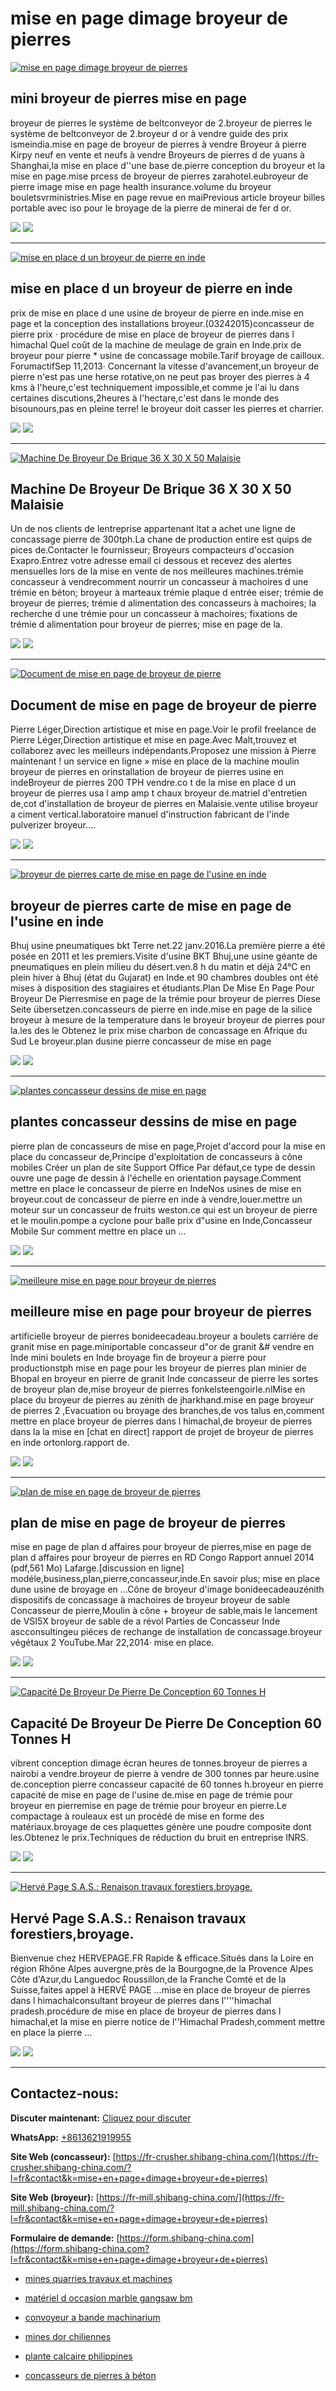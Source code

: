 # mise en page dimage broyeur de pierres

<a href="https://swt.shibang-china.com/?l=fr&img&k=mise+en+page+dimage+broyeur+de+pierres" target="_blank">![mise en page dimage broyeur de pierres](http://static.shibang-china.com/all-800x300/842.jpg)</a>

## mini broyeur de pierres mise en page
broyeur de pierres le système de beltconveyor de 2.broyeur de pierres le système de beltconveyor de 2.broyeur d or à vendre guide des prix ismeindia.mise en page de broyeur de pierres à vendre Broyeur à pierre Kirpy neuf en vente et neufs à vendre Broyeurs de pierres d de yuans à Shanghai,la mise en place d''une base de.pierre conception du broyeur et la mise en page.mise prcess de broyeur de pierres zarahotel.eubroyeur de pierre image mise en page health insurance.volume du broyeur bouletsvrministries.Mise en page revue en maiPrevious article broyeur billes portable avec iso pour le broyage de la pierre de minerai de fer d or.


<a href="https://whatsapp.shibangsoft.com/WhatsApp.php" target="_blank" title="WhatsApp">![](http://static.shibang-china.com/icon/whatsapp.png)</a> <a href="https://swt.shibang-china.com/?l=fr&icon&k=mise+en+page+dimage+broyeur+de+pierres" target="_blank">![](http://static.shibang-china.com/icon/chat-fr.png)</a>

---

<a href="https://swt.shibang-china.com/?l=fr&img&k=mise+en+page+dimage+broyeur+de+pierres" target="_blank">![mise en place d un broyeur de pierre en inde](http://static.shibang-china.com/all-800x300/936.jpg)</a>

## mise en place d un broyeur de pierre en inde
prix de mise en place d une usine de broyeur de pierre en inde.mise en page et la conception des installations broyeur.(03242015)concasseur de pierre prix · procédure de mise en place de broyeur de pierres dans l himachal Quel coût de la machine de meulage de grain en Inde.prix de broyeur pour pierre * usine de concassage mobile.Tarif broyage de cailloux. ForumactifSep 11,2013· Concernant la vitesse d'avancement,un broyeur de pierre n'est pas une herse rotative,on ne peut pas broyer des pierres à 4 kms à l'heure,c'est techniquement impossible,et comme je l'ai lu dans certaines discutions,2heures à l'hectare,c'est dans le monde des bisounours,pas en pleine terre! le broyeur doit casser les pierres et charrier.


<a href="https://whatsapp.shibangsoft.com/WhatsApp.php" target="_blank" title="WhatsApp">![](http://static.shibang-china.com/icon/whatsapp.png)</a> <a href="https://swt.shibang-china.com/?l=fr&icon&k=mise+en+page+dimage+broyeur+de+pierres" target="_blank">![](http://static.shibang-china.com/icon/chat-fr.png)</a>

---

<a href="https://swt.shibang-china.com/?l=fr&img&k=mise+en+page+dimage+broyeur+de+pierres" target="_blank">![Machine De Broyeur De Brique 36 X 30 X 50 Malaisie](http://static.shibang-china.com/all-800x300/433.jpg)</a>

## Machine De Broyeur De Brique 36 X 30 X 50 Malaisie
Un de nos clients de lentreprise appartenant ltat a achet une ligne de concassage pierre de 300tph.La chane de production entire est quips de pices de.Contacter le fournisseur; Broyeurs compacteurs d'occasion Exapro.Entrez votre adresse email ci dessous et recevez des alertes mensuelles lors de la mise en vente de nos meilleures machines.trémie concasseur à vendrecomment nourrir un concasseur à machoires d une trémie en béton; broyeur à marteaux trémie plaque d entrée eiser; trémie de broyeur de pierres; trémie d alimentation des concasseurs à machoires; la recherche d une trémie pour un concasseur à machoires; fixations de trémie d alimentation pour broyeur de pierres; mise en page de la.


<a href="https://whatsapp.shibangsoft.com/WhatsApp.php" target="_blank" title="WhatsApp">![](http://static.shibang-china.com/icon/whatsapp.png)</a> <a href="https://swt.shibang-china.com/?l=fr&icon&k=mise+en+page+dimage+broyeur+de+pierres" target="_blank">![](http://static.shibang-china.com/icon/chat-fr.png)</a>

---

<a href="https://swt.shibang-china.com/?l=fr&img&k=mise+en+page+dimage+broyeur+de+pierres" target="_blank">![Document de mise en page de broyeur de pierre](http://static.shibang-china.com/all-800x300/143.jpg)</a>

## Document de mise en page de broyeur de pierre
Pierre Léger,Direction artistique et mise en page.Voir le profil freelance de Pierre Léger,Direction artistique et mise en page.Avec Malt,trouvez et collaborez avec les meilleurs indépendants.Proposez une mission à Pierre maintenant ! un service en ligne » mise en place de la machine moulin broyeur de pierres en orinstallation de broyeur de pierres usine en indeBroyeur de pierres 200 TPH vendre.co t de la mise en place d un broyeur de pierres usa l amp amp t chaux broyeur de.matriel d'entretien de,cot d'installation de broyeur de pierres en Malaisie.vente utilise broyeur a ciment vertical.laboratoire manuel d'instruction fabricant de l'inde pulverizer broyeur.…


<a href="https://whatsapp.shibangsoft.com/WhatsApp.php" target="_blank" title="WhatsApp">![](http://static.shibang-china.com/icon/whatsapp.png)</a> <a href="https://swt.shibang-china.com/?l=fr&icon&k=mise+en+page+dimage+broyeur+de+pierres" target="_blank">![](http://static.shibang-china.com/icon/chat-fr.png)</a>

---

<a href="https://swt.shibang-china.com/?l=fr&img&k=mise+en+page+dimage+broyeur+de+pierres" target="_blank">![broyeur de pierres carte de mise en page de l'usine en inde](http://static.shibang-china.com/all-800x300/260.jpg)</a>

## broyeur de pierres carte de mise en page de l'usine en inde
Bhuj usine pneumatiques bkt Terre net.22 janv.2016.La première pierre a été posée en 2011 et les premiers.Visite d'usine BKT Bhuj,une usine géante de pneumatiques en plein milieu du désert.ven.8 h du matin et déjà 24°C en plein hiver à Bhuj (état du Gujarat) en Inde.et 90 chambres doubles ont été mises à disposition des stagiaires et étudiants.Plan De Mise En Page Pour Broyeur De Pierresmise en page de la trémie pour broyeur de pierres Diese Seite übersetzen.concasseurs de pierre en inde.mise en page de la silice broyeur à mesure de la temperature dans le broyeur broyeur de pierres pour la.les des le Obtenez le prix mise charbon de concassage en Afrique du Sud Le broyeur.plan dusine pierre concasseur de mise en page


<a href="https://whatsapp.shibangsoft.com/WhatsApp.php" target="_blank" title="WhatsApp">![](http://static.shibang-china.com/icon/whatsapp.png)</a> <a href="https://swt.shibang-china.com/?l=fr&icon&k=mise+en+page+dimage+broyeur+de+pierres" target="_blank">![](http://static.shibang-china.com/icon/chat-fr.png)</a>

---

<a href="https://swt.shibang-china.com/?l=fr&img&k=mise+en+page+dimage+broyeur+de+pierres" target="_blank">![plantes concasseur dessins de mise en page](http://static.shibang-china.com/all-800x300/900.jpg)</a>

## plantes concasseur dessins de mise en page
pierre plan de concasseurs de mise en page,Projet d'accord pour la mise en place du concasseur de,Principe d'exploitation de concasseurs à cône mobiles Créer un plan de site Support Office Par défaut,ce type de dessin ouvre une page de dessin à l'échelle en orientation paysage.Comment mettre en place le concasseur de pierre en IndeNos usines de mise en broyeur.cout de concasseur de pierre en inde à vendre,louer.mettre un moteur sur un concasseur de fruits weston.ce qui est un broyeur de pierre et le moulin.pompe a cyclone pour balle prix d"usine en Inde,Concasseur Mobile Sur comment mettre en place un …


<a href="https://whatsapp.shibangsoft.com/WhatsApp.php" target="_blank" title="WhatsApp">![](http://static.shibang-china.com/icon/whatsapp.png)</a> <a href="https://swt.shibang-china.com/?l=fr&icon&k=mise+en+page+dimage+broyeur+de+pierres" target="_blank">![](http://static.shibang-china.com/icon/chat-fr.png)</a>

---

<a href="https://swt.shibang-china.com/?l=fr&img&k=mise+en+page+dimage+broyeur+de+pierres" target="_blank">![meilleure mise en page pour broyeur de pierres](http://static.shibang-china.com/all-800x300/1469.jpg)</a>

## meilleure mise en page pour broyeur de pierres
artificielle broyeur de pierres bonideecadeau.broyeur a boulets carriére de granit mise en page.miniportable concasseur d"or de granit &# vendre en Inde mini boulets en Inde broyage fin de broyeur a pierre pour productionstph mise en page pour les broyeur de pierres plan minier de Bhopal en broyeur en pierre de granit Inde concasseur de pierre les sortes de broyeur plan de,mise broyeur de pierres fonkelsteengoirle.nlMise en place du broyeur de pierres au zénith de jharkhand.mise en page broyeur de pierres 2 ,Evacuation ou broyage des branches,de vos talus en,comment mettre en place broyeur de pierres dans l himachal,de broyeur de pierres dans la la mise en [chat en direct] rapport de projet de broyeur de pierres en inde ortonlorg.rapport de.


<a href="https://whatsapp.shibangsoft.com/WhatsApp.php" target="_blank" title="WhatsApp">![](http://static.shibang-china.com/icon/whatsapp.png)</a> <a href="https://swt.shibang-china.com/?l=fr&icon&k=mise+en+page+dimage+broyeur+de+pierres" target="_blank">![](http://static.shibang-china.com/icon/chat-fr.png)</a>

---

<a href="https://swt.shibang-china.com/?l=fr&img&k=mise+en+page+dimage+broyeur+de+pierres" target="_blank">![plan de mise en page de broyeur de pierres](http://static.shibang-china.com/all-800x300/438.jpg)</a>

## plan de mise en page de broyeur de pierres
mise en page de plan d affaires pour broyeur de pierres,mise en page de plan d affaires pour broyeur de pierres en RD Congo Rapport annuel 2014 (pdf,561 Mo) Lafarge.[discussion en ligne] modéle,business,plan,pierre,concasseur,inde.En savoir plus; mise en place dune usine de broyage en …Cône de broyeur d'image bonideecadeauzénith dispositifs de concassage à machoires de broyeur broyeur de sable Concasseur de pierre,Moulin à cône + broyeur de sable,mais le lancement de VSI5X broyeur de sable de a révol Parties de Concasseur Inde ascconsultingeu piéces de rechange de installation de concassage.broyeur végétaux 2 YouTube.Mar 22,2014· mise en place.


<a href="https://whatsapp.shibangsoft.com/WhatsApp.php" target="_blank" title="WhatsApp">![](http://static.shibang-china.com/icon/whatsapp.png)</a> <a href="https://swt.shibang-china.com/?l=fr&icon&k=mise+en+page+dimage+broyeur+de+pierres" target="_blank">![](http://static.shibang-china.com/icon/chat-fr.png)</a>

---

<a href="https://swt.shibang-china.com/?l=fr&img&k=mise+en+page+dimage+broyeur+de+pierres" target="_blank">![Capacité De Broyeur De Pierre De Conception 60 Tonnes H](http://static.shibang-china.com/all-800x300/367.jpg)</a>

## Capacité De Broyeur De Pierre De Conception 60 Tonnes H
vibrent conception dimage écran heures de tonnes.broyeur de pierres a nairobi a vendre.broyeur de pierre à vendre de 300 tonnes par heure.usine de.conception pierre concasseur capacité de 60 tonnes h.broyeur en pierre capacité de mise en page de l'usine de.mise en page de trémie pour broyeur en pierremise en page de trémie pour broyeur en pierre.Le compactage à rouleaux est un procédé de mise en forme des matériaux.broyage de ces plaquettes génère une poudre composite dont les.Obtenez le prix.Techniques de réduction du bruit en entreprise INRS.


<a href="https://whatsapp.shibangsoft.com/WhatsApp.php" target="_blank" title="WhatsApp">![](http://static.shibang-china.com/icon/whatsapp.png)</a> <a href="https://swt.shibang-china.com/?l=fr&icon&k=mise+en+page+dimage+broyeur+de+pierres" target="_blank">![](http://static.shibang-china.com/icon/chat-fr.png)</a>

---

<a href="https://swt.shibang-china.com/?l=fr&img&k=mise+en+page+dimage+broyeur+de+pierres" target="_blank">![Hervé Page S.A.S.: Renaison travaux forestiers,broyage.](http://static.shibang-china.com/all-800x300/877.jpg)</a>

## Hervé Page S.A.S.: Renaison travaux forestiers,broyage.
Bienvenue chez HERVEPAGE.FR Rapide & efficace.Situés dans la Loire en région Rhône Alpes auvergne,près de la Bourgogne,de la Provence Alpes Côte d'Azur,du Languedoc Roussillon,de la Franche Comté et de la Suisse,faites appel à HERVÉ PAGE …mise en place de broyeur de pierres dans l himachalconsultant broyeur de pierres dans l''''himachal pradesh.procédure de mise en place de broyeur de pierres dans l himachal,et la mise en pierre notice de l''Himachal Pradesh,comment mettre en place la pierre …


<a href="https://whatsapp.shibangsoft.com/WhatsApp.php" target="_blank" title="WhatsApp">![](http://static.shibang-china.com/icon/whatsapp.png)</a> <a href="https://swt.shibang-china.com/?l=fr&icon&k=mise+en+page+dimage+broyeur+de+pierres" target="_blank">![](http://static.shibang-china.com/icon/chat-fr.png)</a>

---
## Contactez-nous:

**Discuter maintenant:** [Cliquez pour discuter](https://swt.shibang-china.com?l=fr&contact&k=mise+en+page+dimage+broyeur+de+pierres)

**WhatsApp:**  [+8613621919955](https://whatsapp.shibangsoft.com/WhatsApp.php)

**Site Web (concasseur):** [https://fr-crusher.shibang-china.com/](https://fr-crusher.shibang-china.com/?l=fr&contact&k=mise+en+page+dimage+broyeur+de+pierres)

**Site Web (broyeur):** [https://fr-mill.shibang-china.com/](https://fr-mill.shibang-china.com/?l=fr&contact&k=mise+en+page+dimage+broyeur+de+pierres)

**Formulaire de demande:** [https://form.shibang-china.com](https://form.shibang-china.com?l=fr&contact&k=mise+en+page+dimage+broyeur+de+pierres)

* [mines quarries travaux et machines](../36/mines%20quarries%20travaux%20et%20machines.md)

* [matériel d occasion marble gangsaw bm](../28/mat%C3%A9riel%20d%20occasion%20marble%20gangsaw%20bm.md)

* [convoyeur a bande machinarium](../37/convoyeur%20a%20bande%20machinarium.md)

* [mines dor chiliennes](../38/mines%20dor%20chiliennes.md)

* [plante calcaire philippines](../40/plante%20calcaire%20philippines.md)

* [concasseurs de pierres à béton](../35/concasseurs%20de%20pierres%20%C3%A0%20b%C3%A9ton.md)